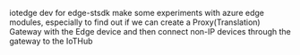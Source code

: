 iotedge dev for edge-stsdk
make some experiments with azure edge modules, especially to find out if we can create a Proxy(Translation) Gateway with the Edge device and then connect non-IP devices through the gateway to the IoTHub
